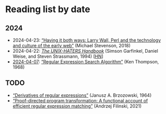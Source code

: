 # Reading list by date

## 2024

- 2024-04-23:
  [“Having it both ways: Larry Wall, Perl and the technology and culture of the
  early web”](https://www.tandfonline.com/doi/full/10.1080/24701475.2018.1495810)
  (Michael Stevenson, 2018)
- 2024-04-22:
  [*The UNIX-HATERS Handbook*](https://simson.net/ref/ugh.pdf)
  (Simson Garfinkel, Daniel Weise, and Steven Strassmann, 1994)
  [[HN](https://news.ycombinator.com/item?id=40110729)]
- [2024-04-07](thompson.md):
  [“Regular Expression Search Algorithm”](https://dl.acm.org/doi/10.1145/363347.363387)
  (Ken Thompson, 1968)

## TODO

- [“Derivatives of regular expressions”](https://dl.acm.org/doi/10.1145/321239.321249)
  (Janusz A. Brzozowski, 1964)
- [“Proof-directed program transformation: A functional account of efficient
  regular expression matching”](https://www.cambridge.org/core/services/aop-cambridge-core/content/view/454BB5CD9B0B056FA91957F2F9CC3EC5/S0956796820000295a.pdf)
  (Andrzej Filinski, 2021)
